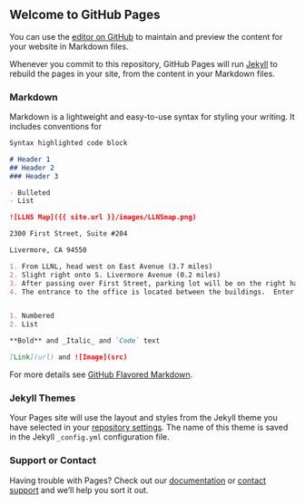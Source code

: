 ## Welcome to GitHub Pages

You can use the [editor on GitHub](https://github.com/paralens/paralens.github.io/edit/master/README.md) to maintain and preview the content for your website in Markdown files.

Whenever you commit to this repository, GitHub Pages will run [Jekyll](https://jekyllrb.com/) to rebuild the pages in your site, from the content in your Markdown files.

### Markdown

Markdown is a lightweight and easy-to-use syntax for styling your writing. It includes conventions for

```markdown
Syntax highlighted code block

# Header 1
## Header 2
### Header 3

- Bulleted
- List

![LLNS Map]({{ site.url }}/images/LLNSmap.png)

2300 First Street, Suite #204

Livermore, CA 94550

1. From LLNL, head west on East Avenue (3.7 miles)
2. Slight right onto S. Livermore Avenue (0.2 miles)
3. After passing over First Street, parking lot will be on the right hand side.
4. The entrance to the office is located between the buildings.  Enter through the glass doors.  We are located on the 2nd Floor across the bridge on the left hand side of the hallway.


1. Numbered
2. List

**Bold** and _Italic_ and `Code` text

[Link](url) and ![Image](src)
```

For more details see [GitHub Flavored Markdown](https://guides.github.com/features/mastering-markdown/).

### Jekyll Themes

Your Pages site will use the layout and styles from the Jekyll theme you have selected in your [repository settings](https://github.com/paralens/paralens.github.io/settings). The name of this theme is saved in the Jekyll `_config.yml` configuration file.

### Support or Contact

Having trouble with Pages? Check out our [documentation](https://help.github.com/categories/github-pages-basics/) or [contact support](https://github.com/contact) and we’ll help you sort it out.
